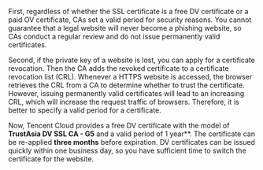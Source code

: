 First, regardless of whether the SSL certificate is a free DV certificate or a paid OV certificate, CAs set a valid period for security reasons. You cannot guarantee that a legal website will never become a phishing website, so CAs conduct a regular review and do not issue permanently valid certificates.

Second, if the private key of a website is lost, you can apply for a certificate revocation. Then the CA adds the revoked certificate to a certificate revocation list (CRL). Whenever a HTTPS website is accessed, the browser retrieves the CRL from a CA to determine whether to trust the certificate. However, issuing permanently valid certificates will lead to an increasing CRL, which will increase the request traffic of browsers. Therefore, it is better to specify a valid period for a certificate.

Now, Tencent Cloud provides a free DV certificate with the model of **TrustAsia DV SSL CA - G5** and a valid period of 1 year**. The certificate can be re-applied **three months** before expiration. DV certificates can be issued quickly within one business day, so you have sufficient time to switch the certificate for the website.
